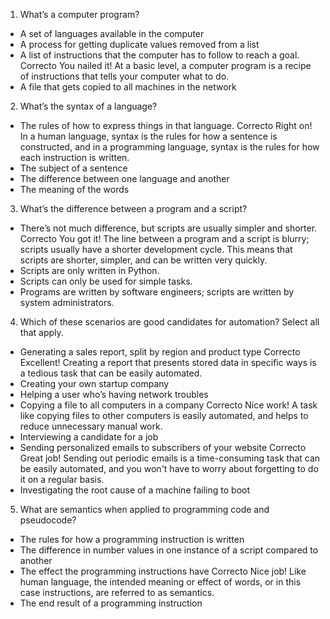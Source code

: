1. What’s a computer program?
  * A set of languages available in the computer
  * A process for getting duplicate values removed from a list
  * A list of instructions that the computer has to follow to reach a goal.
  Correcto
  You nailed it! At a basic level, a computer program is a recipe of instructions that tells your computer what to do.
  * A file that gets copied to all machines in the network

2. What’s the syntax of a language?
  * The rules of how to express things in that language.
  Correcto
  Right on! In a human language, syntax is the rules for how a sentence is constructed, and in a programming language, syntax is the rules for how each instruction is written.
  * The subject of a sentence
  * The difference between one language and another
  * The meaning of the words

3. What’s the difference between a program and a script?
  * There’s not much difference, but scripts are usually simpler and shorter.
  Correcto
  You got it! The line between a program and a script is blurry; scripts usually have a shorter development cycle. This means that scripts are shorter, simpler, and can be written very quickly.
  * Scripts are only written in Python.
  * Scripts can only be used for simple tasks.
  * Programs are written by software engineers; scripts are written by system administrators.

4. Which of these scenarios are good candidates for automation? Select all that apply.
  * Generating a sales report, split by region and product type
  Correcto
  Excellent! Creating a report that presents stored data in specific ways is a tedious task that can be easily automated.
  * Creating your own startup company
  * Helping a user who’s having network troubles
  * Copying a file to all computers in a company
  Correcto
  Nice work! A task like copying files to other computers is easily automated, and helps to reduce unnecessary manual work.
  * Interviewing a candidate for a job 
  * Sending personalized emails to subscribers of your website
  Correcto
  Great job! Sending out periodic emails is a time-consuming task that can be easily automated, and you won't have to worry about forgetting to do it on a regular basis.
  * Investigating the root cause of a machine failing to boot

5. What are semantics when applied to programming code and pseudocode?
  * The rules for how a programming instruction is written
  * The difference in number values in one instance of a script compared to another
  * The effect the programming instructions have
  Correcto
  Nice job! Like human language, the intended meaning or effect of words, or in this case instructions, are referred to as semantics.
  * The end result of a programming instruction
